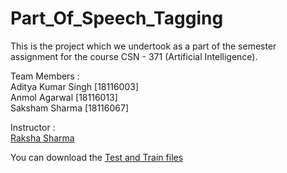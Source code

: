 # Part_Of_Speech_Tagging

This is the project which we undertook as a part of the semester assignment for the course CSN - 371 (Artificial Intelligence). 

Team Members :   
Aditya Kumar Singh [18116003]   
Anmol Agarwal [18116013]   
Saksham Sharma [18116067]   

Instructor :   
[Raksha Sharma](https://www.iitr.ac.in/~CSE/Raksha_Sharma)

You can download the [Test and Train files](https://drive.google.com/drive/folders/1JKX3gp-eCFTg3vSRpxjfPi1-i79uTjUl?usp=sharing)   
